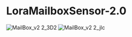 # LoraMailboxSensor-2.0

![MailBox_v2 2_3D2](https://user-images.githubusercontent.com/81021972/123461961-05b8e900-d5ea-11eb-9bbd-9b1d57754fdf.JPG)
![MailBox_v2 2_jlc](https://user-images.githubusercontent.com/81021972/123461967-08b3d980-d5ea-11eb-8423-2539872d17a5.JPG)
